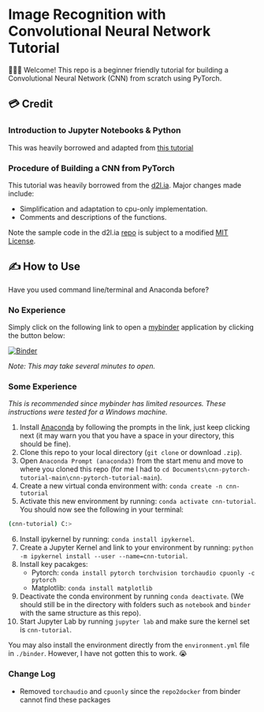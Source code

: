 # Image Recognition with Convolutional Neural Network Tutorial

👋👋👋 Welcome! This repo is a beginner friendly tutorial for building a Convolutional Neural Network (CNN) from scratch using PyTorch.

## 💳 Credit

### Introduction to Jupyter Notebooks & Python

This was heavily borrowed and adapted from [this tutorial](https://github.com/ABS-Neural-Nets-Tutorial/Intro-To-Neural-Networks)

### Procedure of Building a CNN from PyTorch

This tutorial was heavily borrowed from the [d2l.ia](http://d2l.ai/). Major changes made include:
* Simplification and adaptation to cpu-only implementation.
* Comments and descriptions of the functions.

Note the sample code in the d2l.ia [repo](https://github.com/d2l-ai/d2l-en) is subject to a modified [MIT License](https://en.wikipedia.org/wiki/MIT_License). 



## ✍️ How to Use

Have you used command line/terminal and Anaconda before?

### No Experience

Simply click on the following link to open a [mybinder](https://mybinder.org/) application by clicking the button below:

[![Binder](https://mybinder.org/badge_logo.svg)](https://mybinder.org/v2/gh/bbpi2/cnn-pytorch-tutorial-env/main?urlpath=git-pull%3Frepo%3Dhttps%253A%252F%252Fgithub.com%252Fbbpi2%252Fcnn-pytorch-tutorial%26urlpath%3Dlab%252Ftree%252Fcnn-pytorch-tutorial%252Fnotebooks%252F0_Welcome.ipynb%26branch%3Dmain)

*Note: This may take several minutes to open.*

### Some Experience

*This is recommended since mybinder has limited resources. These instructions were tested for a Windows machine.*

1. Install [Anaconda](https://docs.anaconda.com/anaconda/install/index.html) by following the prompts in the link, just keep clicking next (it may warn you that you have a space in your directory, this should be fine).
2. Clone this repo to your local directory (`git clone` or download `.zip`).
3. Open `Anaconda Prompt (anaconda3)` from the start menu and move to where you cloned this repo (for me I had to `cd Documents\cnn-pytorch-tutorial-main\cnn-pytorch-tutorial-main`).
4. Create a new virtual conda environment with: `conda create -n cnn-tutorial`
5. Activate this new environment by running: `conda activate cnn-tutorial`. You should now see the following in your terminal:
```bash
(cnn-tutorial) C:>
```
6. Install ipykernel by running: `conda install ipykernel`.
7. Create a Jupyter Kernel and link to your environment by running: `python -m ipykernel install --user --name=cnn-tutorial`.
8. Install key pacakges:
    * Pytorch: `conda install pytorch torchvision torchaudio cpuonly -c pytorch`
    * Matplotlib: `conda install matplotlib`
9. Deactivate the conda environment by running `conda deactivate`. (We should still be in the directory with folders such as `notebook` and `binder` with the same structure as this repo).
10. Start Jupyter Lab by running `jupyter lab` and make sure the kernel set is `cnn-tutorial`.

You may also install the environment directly from the `environment.yml` file in `./binder`. However, I have not gotten this to work. 😭

### Change Log

* Removed `torchaudio` and `cpuonly` since the `repo2docker` from binder cannot find these packages
